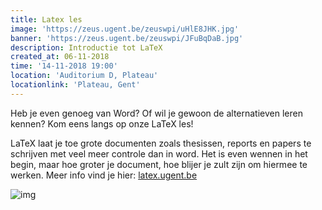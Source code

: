 ```yaml
---
title: Latex les
image: 'https://zeus.ugent.be/zeuswpi/uHlE8JHK.jpg'
banner: 'https://zeus.ugent.be/zeuswpi/JFuBqDaB.jpg'
description: Introductie tot LaTeX
created_at: 06-11-2018
time: '14-11-2018 19:00'
location: 'Auditorium D, Plateau'
locationlink: 'Plateau, Gent'
---
```


Heb je even genoeg van Word? Of wil je gewoon de alternatieven leren kennen? Kom eens langs op onze LaTeX les!

LaTeX laat je toe grote documenten zoals thesissen, reports en papers te schrijven met veel meer controle dan in word. Het is even wennen in het begin, maar hoe groter je document, hoe blijer je zult zijn om hiermee te werken. Meer info vind je hier: [latex.ugent.be](//latex.ugent.be)

![img](//www.johndcook.com/wordvslatex.gif)
